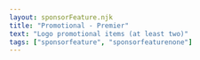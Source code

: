 ```yaml
---
layout: sponsorFeature.njk
title: "Promotional - Premier"
text: "Logo promotional items (at least two)"
tags: ["sponsorfeature", "sponsorfeaturenone"]
---
```

